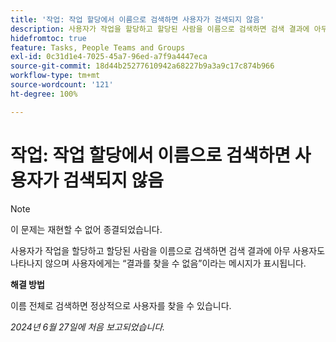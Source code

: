```yaml
---
title: '작업: 작업 할당에서 이름으로 검색하면 사용자가 검색되지 않음'
description: 사용자가 작업을 할당하고 할당된 사람을 이름으로 검색하면 검색 결과에 아무 사용자도 나타나지 않으며 사용자에게는 결과를 찾을 수 없음이라는 메시지가 표시됩니다. 해결 방법을 사용할 수 있습니다.
hidefromtoc: true
feature: Tasks, People Teams and Groups
exl-id: 0c31d1e4-7025-45a7-96ed-a7f9a4447eca
source-git-commit: 18d44b25277610942a68227b9a3a9c17c874b966
workflow-type: tm+mt
source-wordcount: '121'
ht-degree: 100%

---
```


# 작업: 작업 할당에서 이름으로 검색하면 사용자가 검색되지 않음

>[!NOTE]
>
>이 문제는 재현할 수 없어 종결되었습니다.

사용자가 작업을 할당하고 할당된 사람을 이름으로 검색하면 검색 결과에 아무 사용자도 나타나지 않으며 사용자에게는 “결과를 찾을 수 없음”이라는 메시지가 표시됩니다.

**해결 방법**

이름 전체로 검색하면 정상적으로 사용자를 찾을 수 있습니다.

_2024년 6월 27일에 처음 보고되었습니다._
